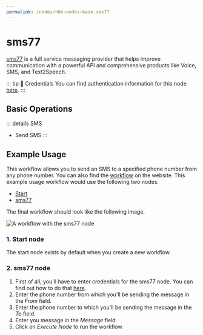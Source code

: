 ```yaml
---
permalink: /nodes/n8n-nodes-base.sms77
---
```


# sms77

[sms77](https://www.sms77.io/) is a full service messaging provider that helps improve communication with a powerful API and comprehensive products like Voice, SMS, and Text2Speech.

::: tip 🔑 Credentials
You can find authentication information for this node [here](../../../credentials/sms77/README.md).
:::

## Basic Operations

::: details SMS
- Send SMS
:::

## Example Usage

This workflow allows you to send an SMS to a specified phone number from any phone number. You can also find the [workflow](https://n8n.io/workflows/469) on the website. This example usage workflow would use the following two nodes.
- [Start](../../core-nodes/Start/README.md)
- [sms77]()

The final workflow should look like the following image.

![A workflow with the sms77 node](./workflow.png)

### 1. Start node

The start node exists by default when you create a new workflow.

### 2. sms77 node

1. First of all, you'll have to enter credentials for the sms77 node. You can find out how to do that [here](../../../credentials/sms77/README.md).
2. Enter the phone number from which you'll be sending the message in the *From* field.
3. Enter the phone number to which you'll be sending the message in the *To* field.
4. Enter you message in the *Message* field.
5. Click on *Execute Node* to run the workflow.
